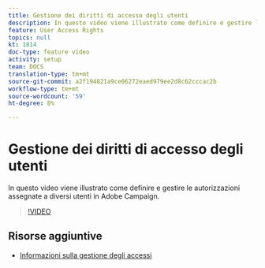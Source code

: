 ```yaml
---
title: Gestione dei diritti di accesso degli utenti
description: In questo video viene illustrato come definire e gestire le autorizzazioni assegnate a diversi utenti in  Adobe Campaign.
feature: User Access Rights
topics: null
kt: 1814
doc-type: feature video
activity: setup
team: DOCS
translation-type: tm+mt
source-git-commit: a2f194821a9ce06272eaed979ee2d8c62cccac2b
workflow-type: tm+mt
source-wordcount: '59'
ht-degree: 8%

---
```



# Gestione dei diritti di accesso degli utenti

In questo video viene illustrato come definire e gestire le autorizzazioni assegnate a diversi utenti in  Adobe Campaign.

>[!VIDEO](https://video.tv.adobe.com/v/24671?quality=12)

## Risorse aggiuntive

* [Informazioni sulla gestione degli accessi](https://docs.adobe.com/content/help/en/campaign-standard/using/administrating/users-and-security/about-access-management.html)
